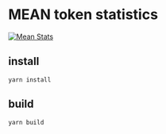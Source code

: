 # MEAN token statistics

[![Mean Stats](https://github.com/mean-dao/meanfi-stats/actions/workflows/main.yml/badge.svg)](https://github.com/mean-dao/meanfi-stats/actions/workflows/main.yml)

## install
`yarn install`

## build
`yarn build`
